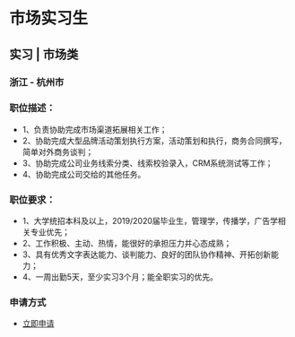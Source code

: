 
# 市场实习生
## 实习  |  市场类
### 浙江 - 杭州市

### 职位描述：
- 1、负责协助完成市场渠道拓展相关工作；
- 2、协助完成大型品牌活动策划执行方案，活动策划和执行，商务合同撰写，简单对外商务谈判；&nbsp;
- 3、协助完成公司业务线索分类、线索校验录入，CRM系统测试等工作；&nbsp;
- 4、协助完成公司交给的其他任务。

### 职位要求：
- 1、大学统招本科及以上，2019/2020届毕业生，管理学，传播学，广告学相关专业优先；&nbsp;&nbsp;
- 2、工作积极、主动、热情，能很好的承担压力并心态成熟；&nbsp;
- 3、具有优秀文字表达能力、谈判能力、良好的团队协作精神、开拓创新能力；&nbsp;
- 4、一周出勤5天，至少实习3个月；能全职实习的优先。
### 申请方式
- <a href="mailto:hr@tuya.com" title=yourName-市场实习生>立即申请</a>